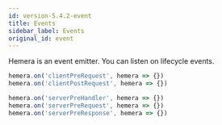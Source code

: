 ```yaml
---
id: version-5.4.2-event
title: Events
sidebar_label: Events
original_id: event
---
```


Hemera is an event emitter. You can listen on lifecycle events.

```js
hemera.on('clientPreRequest', hemera => {})
hemera.on('clientPostRequest', hemera => {})

hemera.on('serverPreHandler', hemera => {})
hemera.on('serverPreRequest', hemera => {})
hemera.on('serverPreResponse', hemera => {})
```
